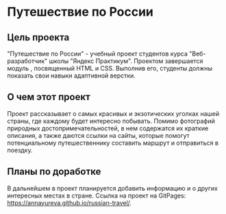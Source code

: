 #  Путешествие по России

## Цель проекта
"Путешествие по России" - учебный проект студентов курса "Веб-разработчик"
школы "Яндекс Практикум". Проектом завершается модуль , посвященный HTML и CSS. 
Выполнив его, студенты должны показать свои навыки адаптивной верстки.

## О чем этот проект
Проект рассказывает о самых красивых и экзотических уголках нашей страны, где каждому будет интересно побывать.
Помимо фотографий природных достопримечательностей, в нем содержатся их краткие описания, а также даются ссылки на сайты, 
которые помогут потенциальному путешественнику составить маршрут и отправиться в поездку.

## Планы по доработке
В дальнейшем в проект планируется добавить информацию и о других интересных местах в стране.
Ссылка на проект на GitPages: https://annayureva.github.io/russian-travel/.